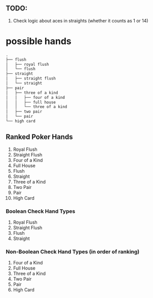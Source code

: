 ## TODO:
1. Check logic about aces in straights (whether it counts as 1 or 14)

# possible hands

```txt
.
├── flush
│   ├── royal flush
│   └── flush
├── straight
│   ├── straight flush
│   └── straight
├── pair
│   ├── three of a kind
│   │   ├── four of a kind
│   │   ├── full house
│   │   └── three of a kind
│   ├── two pair
│   └── pair
└── high card
```

## Ranked Poker Hands
1. Royal Flush
2. Straight Flush
3. Four of a Kind
4. Full House
5. Flush
6. Straight
7. Three of a Kind
8. Two Pair
9. Pair
10. High Card

### Boolean Check Hand Types
1. Royal Flush
2. Straight Flush
3. Flush
4. Straight

### Non-Boolean Check Hand Types (in order of ranking)
1. Four of a Kind
2. Full House
3. Three of a Kind
4. Two Pair
5. Pair
6. High Card

